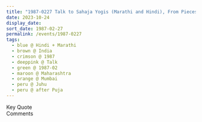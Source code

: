 ```yaml
---
title: "1987-0227 Talk to Sahaja Yogis (Marathi and Hindi), From Pieces of Conversation with Dr. Talwar and other Sahaja Yogis Leaders, after the Śhivarātri Pūjā, Juhu, Mumbai, Maharashtra, India"
date: 2023-10-24
display_date: 
sort_date: 1987-02-27
permalink: /events/1987-0227
tags:
  - blue @ Hindi + Marathi
  - brown @ India
  - crimson @ 1987
  - deeppink @ Talk
  - green @ 1987-02
  - maroon @ Maharashtra
  - orange @ Mumbai
  - peru @ Juhu
  - peru @ after Puja
---
```


<wave-list>
  <list-title color="green" width="75">Key Quote</list-title>
  <list-item color="BlanchedAlmond"  width="200"></list-item>
  <list-item color="Lavender"></list-item>
  <list-item color="BlanchedAlmond"></list-item>
</wave-list>

<br>

<wave-list>
  <list-title color="green" width="75">Comments</list-title>
  <list-item color="BlanchedAlmond"  width="200"></list-item>
  <list-item color="Lavender"></list-item>
  <list-item color="BlanchedAlmond"></list-item>
</wave-list>